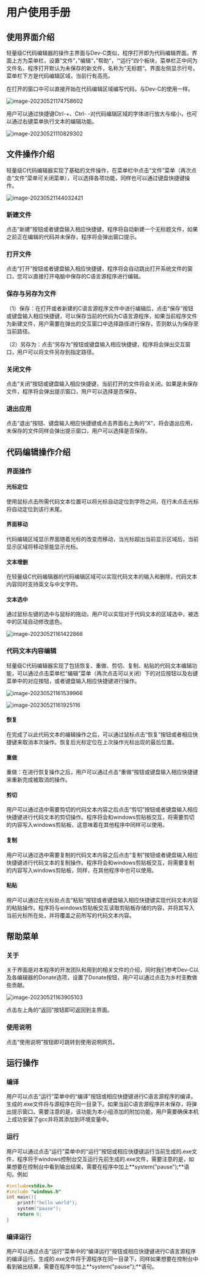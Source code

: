 # 用户使用手册

## 使用界面介绍

轻量级C代码编辑器的操作主界面与Dev-C类似，程序打开即为代码编辑界面。界面上方为菜单栏，设置“文件”，”编辑“，”帮助“，‘“运行”四个板块，菜单栏正中间为文件名，程序打开默认为未保存的新文件，名称为”无标题“。界面左侧显示行号，菜单栏下方是代码编辑区域，当前行有高亮。



在打开的窗口中可以直接开始在代码编辑区域编写代码，与Dev-C的使用一样。

![image-20230521174758602](image/image-20230521174758602.png)

用户可以通过快捷键Ctrl-+、Ctrl- -对代码编辑区域的字体进行放大与缩小，也可以通过右键菜单执行文本的编辑功能。

![image-20230521110829302](image/image-20230521110829302.png)

## 文件操作介绍

 轻量级C代码编辑器实现了基础的文件操作，在菜单栏中点击“文件”菜单（再次点击“文件”菜单可关闭菜单），可以选择各项功能，同样也可以通过键盘快捷键操作。

![image-20230521144032421](image/image-20230521144032421.png)

### 新建文件

点击“新建”按钮或者键盘输入相应快捷键，程序将自动新建一个无标题文件，如果之前正在编辑的代码并未保存，程序将会弹出窗口提示。

### 打开文件

点击“打开”按钮或者键盘输入相应快捷键，程序将会自动跳出打开系统文件的窗口，您可以直接打开电脑中保存的C语言源程序进行编辑。

### 保存与另存为文件

（1）保存：在打开或者新建的C语言源程序文件中进行编辑后，点击“保存”按钮或键盘输入相应快捷键，可以保存当前的代码为C语言源程序，如果当前程序文件为新建文件，用户需要在弹出的交互窗口中选择路径进行保存，否则默认为保存至当前路径。

（2）另存为：点击“另存为”按钮或键盘输入相应快捷键，程序将会弹出交互窗口，用户可以将文件另存到指定路径。

### 关闭文件

点击“关闭”按钮或键盘输入相应快捷键，当前打开的文件将会关闭，如果是未保存文件，程序将会弹出提示窗口，用户可以选择是否保存。

### 退出应用

点击“退出”按钮、键盘输入相应快捷键或点击界面右上角的”X“，将会退出应用，未保存的文件同样会弹出提示窗口，用户可以选择是否保存。

## 代码编辑操作介绍

### 界面操作

#### 光标定位

使用鼠标点击所需代码文本位置可以将光标自动定位到字符之间，在行末点击光标将自动定位到该行末尾。

#### 界面移动

代码编辑区域显示界面随着光标的改变而移动，当光标超出当前显示区域后，当前显示区域将移动至能显示光标。

#### 文本增删

在轻量级C代码编辑器的代码编辑区域可以实现代码文本的输入和删除，代码文本内容同时支持英文与中文字符。

#### 文本选中

通过鼠标左键的选中与鼠标的拖动，用户可以实现对于代码文本的区域选中，被选中的区域自动修改底色。

![image-20230521161422866](image/image-20230521161422866.png)

### 代码文本内容编辑

轻量级C代码编辑器实现了包括恢复、重做、剪切、复制、粘贴的代码文本编辑功能，可以通过点击菜单栏“编辑”菜单（再次点击可以关闭）下的对应按钮以及右键菜单中的对应按钮，或者键盘输入相应快捷键进行操作。

![image-20230521161539966](image/image-20230521161539966.png)

![image-20230521161925116](image/image-20230521161925116.png)

#### 恢复

在完成了以此代码文本的编辑操作之后，可以通过鼠标点击“恢复”按钮或者相应快捷键来取消本次操作。恢复后光标定位在上次操作光标出现的最后位置。

#### 重做

重做：在进行恢复操作之后，用户可以通过点击“重做”按钮或键盘输入相应快捷键来重新完成被取消的操作。

#### 剪切

用户可以通过选中需要剪切的代码文本内容之后点击“剪切”按钮或者键盘输入相应快捷键进行代码文本的剪切操作。程序将会和windows剪贴板交互，将需要剪切的内容写入windows剪贴板，这意味着在其他程序中同样可以使用。

#### 复制

用户可以通过选中需要复制的代码文本内容之后点击“复制”按钮或者键盘输入相应快捷键进行代码文本的复制操作。程序将会和windows剪贴板交互，将需要复制的内容写入windows剪贴板，同样，在其他程序中也可以使用。

#### 粘贴

用户可以通过在光标处点击“粘贴”按钮或者键盘输入相应快捷键实现代码文本内容的粘贴操作。程序将与windows剪贴板交互读取剪贴板存储的内容，并将其写入当前光标所在处，并将覆盖之前所写的代码文本内容。

## 帮助菜单

### 关于

关于界面是对本程序的开发团队和用到的相关文件的介绍，同时我们参考Dev-C以及各编辑器的Donate选项，设置了Donate按钮，用户可以通过点击为乡村支教做些贡献。

![image-20230521163905103](image/image-20230521163905103.png)



点击左上角的“返回”按钮即可返回到主界面。

### 使用说明

点击“使用说明”按钮即可跳转到使用说明网页。

## 运行操作

### 编译

用户可以点击“运行”菜单中的“编译”按钮或相应快捷键进行C语言源程序的编译，生成的.exe文件将与源程序在同一目录下。如果当前C语言源程序并未保存，将弹出提示窗口。需要注意的是，该功能为本小组添加的附加功能，用户需要确保本机上成功安装了gcc并将其添加到环境变量中。

### 运行

用户可以通过点击“运行”菜单中的“运行”按钮或相应快捷键运行当前生成的.exe文件，程序将于windows控制台交互运行先前生成的.exe文件，需要注意的是，如果想要在控制台中看到输出结果，需要在程序中加上**system("pause");**语句。例如

```c
#include<stdio.h>
#include "windows.h"
int main(){
	printf("hello world");
    system("pause");
    return 0;
}
```

### 编译运行

用户可以通过点击“运行”菜单中的“编译运行”按钮或相应快捷键进行C语言源程序的编译运行。生成的.exe文件将于源程序在同一目录下，同样如果想要在控制台中看到输出结果，需要在程序中加上**system("pause");**语句。
